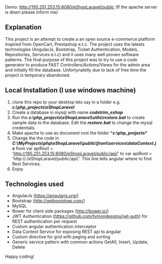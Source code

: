 Demo: http://195.251.253.15:8080/eShopLaravel/public 
(If the apache server is down please inform me)

## Explanation
This project is an attempt to create a an open source e-commerce platform inspired from OpenCart, Prestashop e.t.c. The project uses the latests technologies (AngularJs, Bootstrap, Ticket Authentication, Models, Repositories, Services e.t.c) and it uses many well proven software patterns. The final purpose of this project was to try to use a code generator to produce FAST Controllers/Actions/Views for the admin area and initially fill the database. Unfortynatelly due to lack of free time the project is temporary abandoned.

## Local Installation (I use windows machine)

1. clone this repo to your desktop lets say in a folder e.g. ***c:\php_projects\eShopLaravel***
2. Create a database in mysql with name ***codetrim_eshop***
3. Run the ***c:\php_projects\eShopLaravel\utils\restore.bat*** to create sample data to the database. Edit the ***restore.bat*** to change the mysql credentials.
4. Make apache to use as document root the folder ***c:\php_projects\***
5. Change the the code in ***C:\MyProjects\php\eShopLaravel\public\front\services\dataContext.js*** from var apiRoot = 'http://195.251.253.15:8080/eShopLaravel/public/api/' to var apiRoot = 'http://<host>:<port>/eShopLaravel/public/api/'. This line tells angular where to find Rest Services.
6. Enjoy


## Technologies used

- AngularJs (https://angularjs.org/)
- Bootstrap (http://getbootstrap.com/)
- MySQL
- Bower for client side packages (http://bower.io/)
- JWT Authentication (https://github.com/tymondesigns/jwt-auth) for REST authentication per request
- Custom angular authentication interceptor
- Data Context Service for exposing REST api to angular
- Custom directive for grid with paging and sorting
- Generic service pattern with common actions GetAll, Insert, Update, Delete
 
Happy coding!
